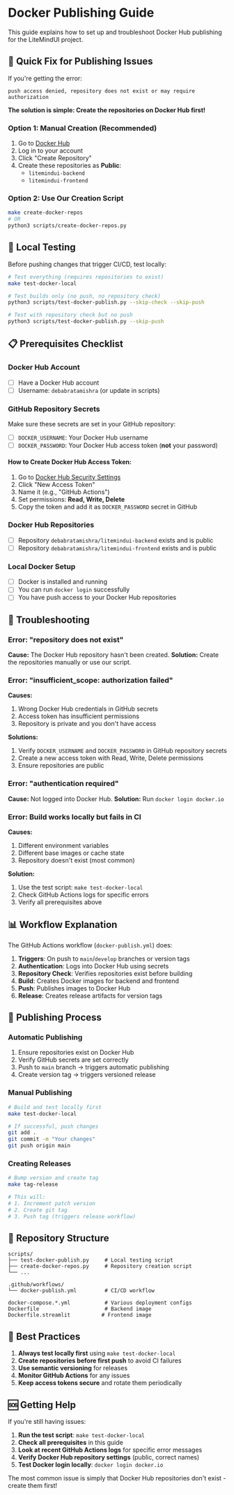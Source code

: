 # Docker Publishing Guide

This guide explains how to set up and troubleshoot Docker Hub publishing for the LiteMindUI project.

## 🚨 Quick Fix for Publishing Issues

If you're getting the error:
```
push access denied, repository does not exist or may require authorization
```

**The solution is simple: Create the repositories on Docker Hub first!**

### Option 1: Manual Creation (Recommended)
1. Go to [Docker Hub](https://hub.docker.com)
2. Log in to your account
3. Click "Create Repository"
4. Create these repositories as **Public**:
   - `litemindui-backend`
   - `litemindui-frontend`

### Option 2: Use Our Creation Script
```bash
make create-docker-repos
# OR
python3 scripts/create-docker-repos.py
```

## 🧪 Local Testing

Before pushing changes that trigger CI/CD, test locally:

```bash
# Test everything (requires repositories to exist)
make test-docker-local

# Test builds only (no push, no repository check)
python3 scripts/test-docker-publish.py --skip-check --skip-push

# Test with repository check but no push
python3 scripts/test-docker-publish.py --skip-push
```

## 📋 Prerequisites Checklist

### Docker Hub Account
- [ ] Have a Docker Hub account
- [ ] Username: `debabratamishra` (or update in scripts)

### GitHub Repository Secrets
Make sure these secrets are set in your GitHub repository:
- [ ] `DOCKER_USERNAME`: Your Docker Hub username
- [ ] `DOCKER_PASSWORD`: Your Docker Hub access token (**not** your password)

#### How to Create Docker Hub Access Token:
1. Go to [Docker Hub Security Settings](https://hub.docker.com/settings/security)
2. Click "New Access Token"
3. Name it (e.g., "GitHub Actions")
4. Set permissions: **Read, Write, Delete**
5. Copy the token and add it as `DOCKER_PASSWORD` secret in GitHub

### Docker Hub Repositories
- [ ] Repository `debabratamishra/litemindui-backend` exists and is public
- [ ] Repository `debabratamishra/litemindui-frontend` exists and is public

### Local Docker Setup
- [ ] Docker is installed and running
- [ ] You can run `docker login` successfully
- [ ] You have push access to your Docker Hub repositories

## 🔧 Troubleshooting

### Error: "repository does not exist"
**Cause:** The Docker Hub repository hasn't been created.
**Solution:** Create the repositories manually or use our script.

### Error: "insufficient_scope: authorization failed"
**Causes:**
1. Wrong Docker Hub credentials in GitHub secrets
2. Access token has insufficient permissions
3. Repository is private and you don't have access

**Solutions:**
1. Verify `DOCKER_USERNAME` and `DOCKER_PASSWORD` in GitHub repository secrets
2. Create a new access token with Read, Write, Delete permissions
3. Ensure repositories are public

### Error: "authentication required"
**Cause:** Not logged into Docker Hub.
**Solution:** Run `docker login docker.io`

### Error: Build works locally but fails in CI
**Causes:**
1. Different environment variables
2. Different base images or cache state
3. Repository doesn't exist (most common)

**Solution:** 
1. Use the test script: `make test-docker-local`
2. Check GitHub Actions logs for specific errors
3. Verify all prerequisites above

## 📊 Workflow Explanation

The GitHub Actions workflow (`docker-publish.yml`) does:

1. **Triggers**: On push to `main`/`develop` branches or version tags
2. **Authentication**: Logs into Docker Hub using secrets
3. **Repository Check**: Verifies repositories exist before building
4. **Build**: Creates Docker images for backend and frontend
5. **Push**: Publishes images to Docker Hub
6. **Release**: Creates release artifacts for version tags

## 🚀 Publishing Process

### Automatic Publishing
1. Ensure repositories exist on Docker Hub
2. Verify GitHub secrets are set correctly
3. Push to `main` branch → triggers automatic publishing
4. Create version tag → triggers versioned release

### Manual Publishing
```bash
# Build and test locally first
make test-docker-local

# If successful, push changes
git add .
git commit -m "Your changes"
git push origin main
```

### Creating Releases
```bash
# Bump version and create tag
make tag-release

# This will:
# 1. Increment patch version
# 2. Create git tag
# 3. Push tag (triggers release workflow)
```

## 📁 Repository Structure

```
scripts/
├── test-docker-publish.py     # Local testing script
├── create-docker-repos.py     # Repository creation script
└── ...

.github/workflows/
└── docker-publish.yml         # CI/CD workflow

docker-compose.*.yml           # Various deployment configs
Dockerfile                     # Backend image
Dockerfile.streamlit          # Frontend image
```

## 🎯 Best Practices

1. **Always test locally first** using `make test-docker-local`
2. **Create repositories before first push** to avoid CI failures
3. **Use semantic versioning** for releases
4. **Monitor GitHub Actions** for any issues
5. **Keep access tokens secure** and rotate them periodically

## 🆘 Getting Help

If you're still having issues:

1. **Run the test script**: `make test-docker-local`
2. **Check all prerequisites** in this guide
3. **Look at recent GitHub Actions logs** for specific error messages
4. **Verify Docker Hub repository settings** (public, correct names)
5. **Test Docker login locally**: `docker login docker.io`

The most common issue is simply that Docker Hub repositories don't exist - create them first!
